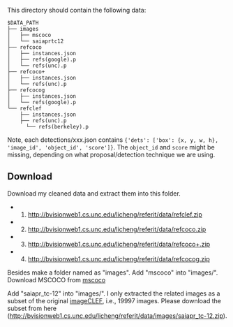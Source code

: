 This directory should contain the following data:
```
$DATA_PATH
├── images
│   ├── mscoco
│   └── saiaprtc12
├── refcoco
│   ├── instances.json
│   ├── refs(google).p
│   └── refs(unc).p
├── refcoco+
│   ├── instances.json
│   └── refs(unc).p
├── refcocog
│   ├── instances.json
│   └── refs(google).p
└── refclef
   	├── instances.json
  	├── refs(unc).p
	  └── refs(berkeley).p
```

Note, each detections/xxx.json contains 
``{'dets': ['box': {x, y, w, h}, 'image_id', 'object_id', 'score']}``. The ``object_id`` and ``score`` might be missing, depending on what proposal/detection technique we are using.

## Download
Download my cleaned data and extract them into this folder.
- 1) http://bvisionweb1.cs.unc.edu/licheng/referit/data/refclef.zip
- 2) http://bvisionweb1.cs.unc.edu/licheng/referit/data/refcoco.zip
- 3) http://bvisionweb1.cs.unc.edu/licheng/referit/data/refcoco+.zip 
- 4) http://bvisionweb1.cs.unc.edu/licheng/referit/data/refcocog.zip 

Besides make a folder named as "images".
Add "mscoco" into "images/". 
Download MSCOCO from [mscoco](http://mscoco.org/dataset/#overview)

Add "saiapr_tc-12" into "images/". I only extracted the related images as a subset of the original [imageCLEF](http://imageclef.org/SIAPRdata), i.e., 19997 images. Please download the subset from here (http://bvisionweb1.cs.unc.edu/licheng/referit/data/images/saiapr_tc-12.zip).
